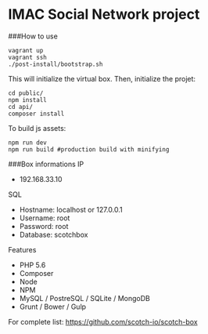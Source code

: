 # IMAC Social Network project

###How to use
```
vagrant up
vagrant ssh
./post-install/bootstrap.sh
```

This will initialize the virtual box.
Then, initialize the projet:

```
cd public/
npm install
cd api/
composer install
```

To build js assets:

```
npm run dev
npm run build #production build with minifying
```

###Box informations
IP
  - 192.168.33.10

SQL
  - Hostname: localhost or 127.0.0.1
  - Username: root
  - Password: root
  - Database: scotchbox

Features
  - PHP 5.6
  - Composer
  - Node
  - NPM
  - MySQL / PostreSQL / SQLite / MongoDB
  - Grunt / Bower / Gulp

For complete list: https://github.com/scotch-io/scotch-box